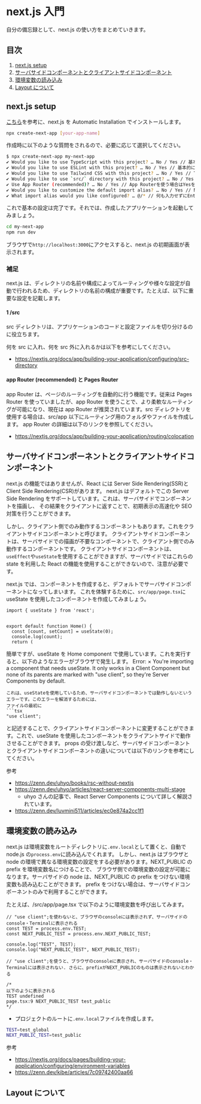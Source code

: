 # next.js 入門

自分の備忘録として、next.js の使い方をまとめていきます。

## 目次

1. [next.js setup](#nextjs-setup)
2. [サーバサイドコンポーネントとクライアントサイドコンポーネント](#サーバサイドコンポーネントとクライアントサイドコンポーネント)
3. [環境変数の読み込み](#環境変数の読み込み)
4. [Layout について](#Layoutについて)

## next.js setup

[こちら](https://nextjs.org/docs/getting-started/installation)を参考に、next.js を Automatic Installation でインストールします。

```bash
npx create-next-app [your-app-name]
```

作成時に以下のような質問をされるので、必要に応じて選択してください。

```bash
$ npx create-next-app my-next-app
✔ Would you like to use TypeScript with this project? … No / Yes // 基本的にはTypeScriptので、Yesを選択
✔ Would you like to use ESLint with this project? … No / Yes // 基本的にはESLintので、Yesを選択
✔ Would you like to use Tailwind CSS with this project? … No / Yes // Tailwind CSSを使う場合はYesを選択
✔ Would you like to use `src/` directory with this project? … No / Yes // srcディレクトリを使う場合はYesを選択
✔ Use App Router (recommended)? … No / Yes // App Routerを使う場合はYesを選択
✔ Would you like to customize the default import alias? … No / Yes // Noで進める
✔ What import alias would you like configured? … @/* // 何も入力せずにEnter
```

これで基本の設定は完了です。それでは、作成したアプリケーションを起動してみましょう。

```bash
cd my-next-app
npm run dev
```

ブラウザで`http://localhost:3000`にアクセスすると、next.js の初期画面が表示されます。

### 補足

next.js は、ディレクトリの名前や構成によってルーティングや様々な設定が自動で行われるため、ディレクトリの名前の構成が重要です。たとえば、以下に重要な設定を記載します。

#### 1 /src

src ディレクトリは、アプリケーションのコードと設定ファイルを切り分けるのに役立ちます。

何を src に入れ、何を src 外に入れるかは以下を参考にしてください。

- https://nextjs.org/docs/app/building-your-application/configuring/src-directory

#### app Router (recommended) と Pages Router

app Router は、ページのルーティングを自動的に行う機能です。従来は Pages Router を使っていましたが、app Router を使うことで、より柔軟なルーティングが可能になり、現在は
app Router が推奨されています。src ディレクトリを使用する場合は、src/app 以下にルーティング用のフォルダやファイルを作成します。
app Router の詳細は以下のリンクを参照してください。

- https://nextjs.org/docs/app/building-your-application/routing/colocation

## サーバサイドコンポーネントとクライアントサイドコンポーネント

next.js の機能ではありませんが、React には Server Side Rendering(SSR)と Client Side Rendering(CSR)があります。
next.js はデフォルトでこの Server Side Rendering をサポートしています。これは、サーバサイドでコンポーネントを描画し、
その結果をクライアントに返すことで、初期表示の高速化や SEO 対策を行うことができます。

しかし、クライアント側でのみ動作するコンポーネントもあります。これをクライアントサイドコンポーネントと呼びます。
クライアントサイドコンポーネントは、サーバサイドでの描画が不要なコンポーネントで、クライアント側でのみ動作するコンポーネントです。
クライアントサイドコンポーネントは、`useEffect`や`useState`を使用することができますが、サーバサイドではこれらの state を利用した
React の機能を使用することができないので、注意が必要です。

next.js では、コンポーネントを作成すると、デフォルトでサーバサイドコンポーネントになってしまいます。
これを体験するために、`src/app/page.tsx`に useState を使用したコンポーネントを作成してみましょう。

```tsx
import { useState } from 'react';


export default function Home() {
  const [count, setCount] = useState(0);
  console.log(count);
  return (
```

簡単ですが、useState を Home component で使用しています。これを実行すると、以下のようなエラーがブラウザで発生します。
Error:
× You're importing a component that needs useState. It only works in a Client Component but none of its parents are marked with "use client", so they're Server Components by default.

````
これは、useStateを使用しているため、サーバサイドコンポーネントでは動作しないというエラーです。このエラーを解消するためには、
ファイルの最初に
```tsx
"use client";
````

と記述することで、クライアントサイドコンポーネントに変更することができます。これで、useState を使用したコンポーネントをクライアントサイドで動作させることができます。
props の受け渡しなど、サーバサイドコンポーネントとクライアントサイドコンポーネントの違いについては以下のリンクを参考にしてください。

参考

- https://zenn.dev/uhyo/books/rsc-without-nextjs
- https://zenn.dev/uhyo/articles/react-server-components-multi-stage
  - uhyo さんの記事で、React Server Components について詳しく解説されています。
- https://zenn.dev/luvmini511/articles/ec0e874a2cc1f1

## 環境変数の読み込み

next.js は環境変数をルートディレクトリに`.env.local`として置くと、自動で node.js の`process.env`に読み込んでくれます。
しかし、next.js はブラウザと node の環境で異なる環境変数の設定をする必要があります。NEXT_PUBLIC の prefix を環境変数名につけることで、
ブラウザ側での環境変数の設定が可能になります。サーバサイドの node は、NEXT_PUBLIC の prefix をつけない環境変数も読み込むことができます。
prefix をつけない場合は、サーバサイドコンポーネントのみで利用することができます。

たとえば、/src/app/page.tsx で以下のように環境変数を呼び出してみます。

```tsx
// "use client";を使わないと、ブラウザのconsoleには表示されず、サーバサイドのconsole・Terminalに表示される
const TEST = process.env.TEST;
const NEXT_PUBLIC_TEST = process.env.NEXT_PUBLIC_TEST;

console.log("TEST", TEST);
console.log("NEXT_PUBLIC_TEST", NEXT_PUBLIC_TEST);

// "use client";を使うと、ブラウザのconsoleに表示され、サーバサイドのconsole・Terminalには表示されない. さらに、prefixがNEXT_PUBLICのものは表示されないとわかる

/*
以下のように表示される
TEST undefined
page.tsx:9 NEXT_PUBLIC_TEST test_public
*/
```

- プロジェクトのルートに`.env.local`ファイルを作成します。

```bash
TEST=test_global
NEXT_PUBLIC_TEST=test_public


```

参考

- https://nextjs.org/docs/pages/building-your-application/configuring/environment-variables
- https://zenn.dev/kibe/articles/7c09742400aa66

## Layout について
